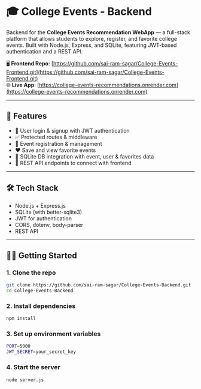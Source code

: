 # 🎓 College Events - Backend

Backend for the **College Events Recommendation WebApp** — a full-stack platform that allows students to explore, register, and favorite college events. Built with Node.js, Express, and SQLite, featuring JWT-based authentication and a REST API.

🖥️ **Frontend Repo**: [https://github.com/sai-ram-sagar/College-Events-Frontend.git](https://github.com/sai-ram-sagar/College-Events-Frontend.git)  
🌐 **Live App**: [https://college-events-recommendations.onrender.com](https://college-events-recommendations.onrender.com)

---

## 🚀 Features

- 🔐 User login & signup with JWT authentication
- ✅ Protected routes & middleware
- 📝 Event registration & management
- ❤️ Save and view favorite events
- 📁 SQLite DB integration with event, user & favorites data
- 🔗 REST API endpoints to connect with frontend

---

## 🛠️ Tech Stack

- Node.js + Express.js  
- SQLite (with better-sqlite3)  
- JWT for authentication  
- CORS, dotenv, body-parser  
- REST API

---

## 🧑‍💻 Getting Started

### 1. Clone the repo

```bash
git clone https://github.com/sai-ram-sagar/College-Events-Backend.git
cd College-Events-Backend
```

### 2. Install dependencies

```bash
npm install
```

### 3. Set up environment variables

```bash
PORT=5000
JWT_SECRET=your_secret_key
```

### 4. Start the server

```bash
node server.js
```
